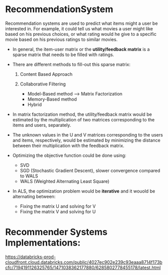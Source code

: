 # RecommendationSystem

Recommendation systems are used to predict what items might a user be interested in. For example, it could tell us what movies a user might like based on his previous choices, or what rating would he give to a specific movie based on his previous ratings to similar movies. 

* In general, the item-user matrix or the **utility/feedback matrix** is a sparse matrix that needs to be filled with ratings.
* There are different methods to fill-out this sparse matrix: 
  1. Content Based Approach
  2. Collaborative Filtering
  
     * Model-Based method --> Matrix Factorization
     * Memory-Based method 
     * Hybrid
     
* In matrix factorization method, the utility/feedback matrix would be estimated by the multiplication of two matrices corresponding to the items and users, separately. 
* The unknown values in the U and V matrices corresponding to the users and items, respectively, would be estimated by minimizing the distance between their multiplication with the feedback matrix.
* Optimizing the objective function could be done using:
  * SVD
  * SGD (Stochastic Gradient Descent), slower convergence compared to WALS
  * WALS (Weighted Alternating Least Square)
* In ALS, the optimization problem would be **iterative** and it wouold be alternating between:
  * Fixing the matrix U and solving for V
  * Fixing the matrix V and solving for U

# Recommender Systems Implementations: 

https://databricks-prod-cloudfront.cloud.databricks.com/public/4027ec902e239c93eaaa8714f173bcfc/7194191126325765/1471038362177880/6285802778455178/latest.html





